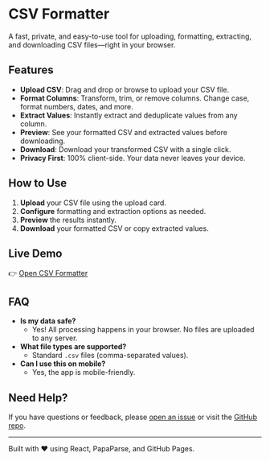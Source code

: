 # CSV Formatter

A fast, private, and easy-to-use tool for uploading, formatting, extracting, and downloading CSV files—right in your browser.

## Features

- **Upload CSV**: Drag and drop or browse to upload your CSV file.
- **Format Columns**: Transform, trim, or remove columns. Change case, format numbers, dates, and more.
- **Extract Values**: Instantly extract and deduplicate values from any column.
- **Preview**: See your formatted CSV and extracted values before downloading.
- **Download**: Download your transformed CSV with a single click.
- **Privacy First**: 100% client-side. Your data never leaves your device.

## How to Use

1. **Upload** your CSV file using the upload card.
2. **Configure** formatting and extraction options as needed.
3. **Preview** the results instantly.
4. **Download** your formatted CSV or copy extracted values.

## Live Demo

👉 [Open CSV Formatter](https://damionrashford.github.io/csv-formatter)

## FAQ

- **Is my data safe?**
  - Yes! All processing happens in your browser. No files are uploaded to any server.
- **What file types are supported?**
  - Standard `.csv` files (comma-separated values).
- **Can I use this on mobile?**
  - Yes, the app is mobile-friendly.

## Need Help?

If you have questions or feedback, please [open an issue](https://github.com/damionrashford/csv-formatter/issues) or visit the [GitHub repo](https://github.com/damionrashford/csv-formatter).

---

Built with ❤️ using React, PapaParse, and GitHub Pages.
